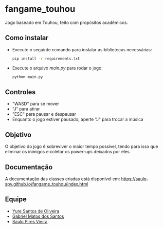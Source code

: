 # fangame_touhou
Jogo baseado em Touhou, feito com propósitos acadêmicos.

## Como instalar
- Execute o seguinte comando para instalar as bibliotecas necessárias:
  ```bash
  pip install -r requirements.txt
  ```
- Execute o arquivo _main.py_ para rodar o jogo:
  ```bash
  python main.py
  ```

## Controles
- "WASD" para se mover
- "J" para atirar
- "ESC" para pausar e despausar
- Enquanto o jogo estiver pausado, aperte "J" para trocar a música

## Objetivo
O objetivo do jogo é sobreviver o maior tempo possível, tendo para isso que eliminar os inimigos e coletar os power-ups deixados por eles.

## Documentação
A documentação das classes criadas está disponível em: https://saulo-spv.github.io/fangame_touhou/index.html

## Equipe
- [Yure Santos de Oliveira](https://github.com/yyure)
- [Gabriel Matos dos Santos](https://github.com/santos-gmatos)
- [Saulo Pires Vieira](https://github.com/Saulo-spv)
